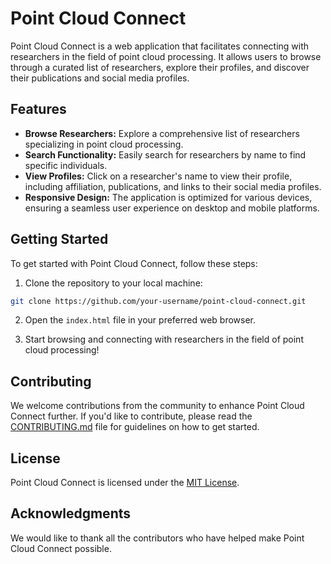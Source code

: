 
# Point Cloud Connect

Point Cloud Connect is a web application that facilitates connecting with researchers in the field of point cloud processing. It allows users to browse through a curated list of researchers, explore their profiles, and discover their publications and social media profiles.

## Features

- **Browse Researchers:** Explore a comprehensive list of researchers specializing in point cloud processing.
- **Search Functionality:** Easily search for researchers by name to find specific individuals.
- **View Profiles:** Click on a researcher's name to view their profile, including affiliation, publications, and links to their social media profiles.
- **Responsive Design:** The application is optimized for various devices, ensuring a seamless user experience on desktop and mobile platforms.

## Getting Started

To get started with Point Cloud Connect, follow these steps:

1. Clone the repository to your local machine:

```bash
git clone https://github.com/your-username/point-cloud-connect.git
```

2. Open the `index.html` file in your preferred web browser.

3. Start browsing and connecting with researchers in the field of point cloud processing!

## Contributing

We welcome contributions from the community to enhance Point Cloud Connect further. If you'd like to contribute, please read the [CONTRIBUTING.md](CONTRIBUTING.md) file for guidelines on how to get started.

## License

Point Cloud Connect is licensed under the [MIT License](LICENSE).

## Acknowledgments

We would like to thank all the contributors who have helped make Point Cloud Connect possible.
